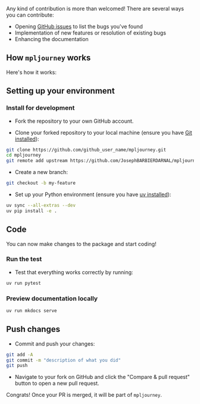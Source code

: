 Any kind of contribution is more than welcomed! There are several ways you can contribute:

- Opening [GitHub issues](https://github.com/JosephBARBIERDARNAL/mpljourney/issues) to list the bugs you've found
- Implementation of new features or resolution of existing bugs
- Enhancing the documentation

## How `mpljourney` works

Here's how it works:

## Setting up your environment

### Install for development

- Fork the repository to your own GitHub account.

- Clone your forked repository to your local machine (ensure you have [Git installed](https://git-scm.com/book/en/v2/Getting-Started-Installing-Git)):

```bash
git clone https://github.com/github_user_name/mpljourney.git
cd mpljourney
git remote add upstream https://github.com/JosephBARBIERDARNAL/mpljourney.git
```

- Create a new branch:

```bash
git checkout -b my-feature
```

- Set up your Python environment (ensure you have [uv installed](https://docs.astral.sh/uv/getting-started/installation/)):

```bash
uv sync --all-extras --dev
uv pip install -e .
```

## Code

You can now make changes to the package and start coding!

### Run the test

- Test that everything works correctly by running:

```bash
uv run pytest
```

### Preview documentation locally

```bash
uv run mkdocs serve
```

## Push changes

- Commit and push your changes:

```bash
git add -A
git commit -m "description of what you did"
git push
```

- Navigate to your fork on GitHub and click the "Compare & pull request" button to open a new pull request.

Congrats! Once your PR is merged, it will be part of `mpljourney`.

<br>

